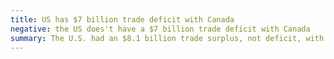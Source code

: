 ```yaml
---
title: US has $7 billion trade deficit with Canada
negative: the US does't have a $7 billion trade deficit with Canada
summary: The U.S. had an $8.1 billion trade surplus, not deficit, with Canada in 2016.
---
```

